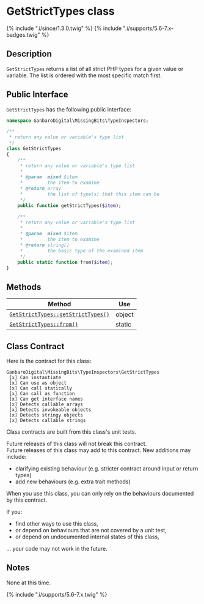 # GetStrictTypes class

{% include ".i/since/1.3.0.twig" %}
{% include ".i/supports/5.6-7.x-badges.twig" %}

## Description

`GetStrictTypes` returns a list of all strict PHP types for a given value or variable. The list is ordered with the most specific match first.

## Public Interface

`GetStrictTypes` has the following public interface:

```php
namespace GanbaroDigital\MissingBits\TypeInspectors;

/**
 * return any value or variable's type list
 */
class GetStrictTypes
{
    /**
     * return any value or variable's type list
     *
     * @param  mixed $item
     *         the item to examine
     * @return array
     *         the list of type(s) that this item can be
     */
    public function getStrictTypes($item);

    /**
     * return any value or variable's type list
     *
     * @param  mixed $item
     *         the item to examine
     * @return string[]
     *         the basic type of the examined item
     */
    public static function from($item);
}
```

## Methods

Method | Use
-------|----
[`GetStrictTypes::getStrictTypes()`](GetStrictTypes.getStrictTypes.html) | object
[`GetStrictTypes::from()`](GetStrictTypes.from.html) | static

## Class Contract

Here is the contract for this class:

    GanbaroDigital\MissingBits\TypeInspectors\GetStrictTypes
     [x] Can instantiate
     [x] Can use as object
     [x] Can call statically
     [x] Can call as function
     [x] Can get interface names
     [x] Detects callable arrays
     [x] Detects invokeable objects
     [x] Detects stringy objects
     [x] Detects callable strings

Class contracts are built from this class's unit tests.

<div class="callout success">
Future releases of this class will not break this contract.
</div>

<div class="callout info" markdown="1">
Future releases of this class may add to this contract. New additions may include:

* clarifying existing behaviour (e.g. stricter contract around input or return types)
* add new behaviours (e.g. extra trait methods)
</div>

<div class="callout warning" markdown="1">
When you use this class, you can only rely on the behaviours documented by this contract.

If you:

* find other ways to use this class,
* or depend on behaviours that are not covered by a unit test,
* or depend on undocumented internal states of this class,

... your code may not work in the future.
</div>

## Notes

None at this time.

{% include ".i/supports/5.6-7.x.twig" %}

